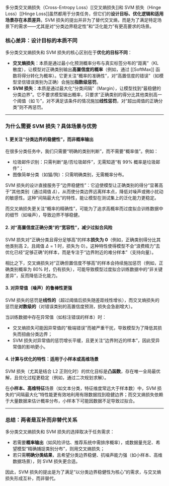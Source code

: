 
多分类交叉熵损失（Cross-Entropy Loss）[[交叉熵损失]]和 SVM 损失（Hinge Loss）[[Hinge Loss]]虽然都用于分类任务，但它们的**设计目标、优化逻辑和适用场景存在本质差异**。SVM 损失的提出并非为了替代交叉熵，而是为了满足特定场景下的需求——尤其是对“分类边界稳定性”和“泛化能力”有更高要求的场景。

### 核心差异：设计目标的本质不同

多分类交叉熵损失和 SVM 损失的核心区别在于**优化的目标不同**：

- **交叉熵损失**：本质是通过最小化预测概率分布与真实标签分布的“距离”（KL 散度），让模型对正确类别输出**高置信度的概率**（例如，通过 [[SoftMax]] 函数将得分转化为概率）。它更关注“概率的准确性”，对“高置信度的错误”（如模型坚信错误类别为正确）会施加**指数级惩罚**。
- **SVM 损失**：本质是通过最大化“分类间隔”（Margin），让模型找到“最稳健的分类边界”。它不要求模型输出概率，只要求“正确类别的得分比其他类别高一个阈值（如 1）”，对不满足该条件的情况施加**线性惩罚**，对“超出阈值的正确分类”则不再惩罚。

---

### 为什么需要 SVM 损失？具体场景与优势

#### 1. 更关注“分类边界的稳健性”，而非概率输出

在很多分类任务中，我们只需要“明确的类别判断”，而不需要“概率值”。例如：

- 垃圾邮件识别：只需判断“是/否垃圾邮件”，无需知道“有 99% 概率是垃圾邮件”；
- 图像简单分类（如猫/狗）：只需明确类别，无需概率分布。

SVM 损失的设计直接服务于“边界稳健性”：它迫使模型让正确类别的得分“显著高于”其他类别（通过阈值 $\Delta$），从而使分类边界远离样本点，降低对噪声或微小扰动的敏感性。这种“间隔最大化”的特性，能让模型在测试集上的泛化能力更稳定。

而交叉熵损失更关注“概率的精确性”，可能为了追求高概率而过度拟合训练数据中的细节（如噪声），导致边界不够稳健。

#### 2. 对“高置信度正确分类”的“宽容性”，减少过拟合风险

SVM 损失对“正确分类且得分足够高”的样本**损失为 0**（例如，正确类别得分比其他类别高 2，且阈值 $\Delta = 1$ 时，损失为 0）。这种特性使得模型不会“浪费精力”去优化已经“足够正确”的样本，而是专注于“边界附近的难分样本”（支持向量）。

相比之下，交叉熵损失对“正确但置信度不够高”的样本会持续施加惩罚（例如，正确类别概率为 80% 时，仍有损失），可能导致模型过度拟合训练数据中的“非关键差异”，反而降低泛化能力。

#### 3. 对异常值（噪声）的鲁棒性更强

SVM 损失的惩罚是**线性的**（超过阈值后损失随差距线性增长），而交叉熵损失的惩罚是**对数级的**（对错误类别的高置信度预测，损失会急剧增大）。

当训练数据中存在异常值（如标注错误的样本）时：

- 交叉熵损失可能因异常值的“极端错误”而被严重干扰，导致模型为了降低其损失而扭曲分类边界；
- SVM 损失对异常值的惩罚增长平缓，且更关注“边界附近的样本”，因此受异常值的影响更小。

#### 4. 计算与优化的特性：适用于小样本或高维场景

SVM 损失（尤其是结合 L2 正则化时）的优化目标是**凸函数**，存在唯一全局最优解，且优化过程更稳定（例如，通过二次规划求解）。

在**小样本、高维特征**场景（如文本分类，特征维度常远大于样本数）中，SVM 损失的“间隔最大化”特性能更有效地利用有限数据找到稳健边界；而交叉熵损失依赖于大量数据来估计概率分布，小样本下可能因数据不足导致过拟合。

---

### 总结：两者是互补而非替代关系

多分类交叉熵损失和 SVM 损失的选择取决于任务需求：

- 若需要**概率输出**（如风险评估、推荐系统中需排序概率），或数据量充足、希望模型“精确捕捉类别分布”，则用交叉熵损失；
- 若只需**明确分类结果**，且希望分类边界稳健、抗噪声能力强（如小样本、高维数据场景），则 SVM 损失更合适。

因此，SVM 损失的提出是为了满足“以分类边界稳健性为核心”的需求，与交叉熵损失形成互补，而非替代。
